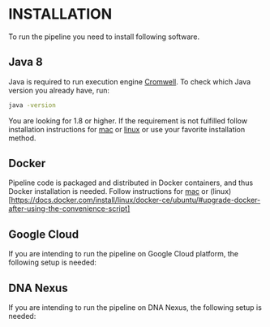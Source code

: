 INSTALLATION
=============
To run the pipeline you need to install following software.

Java 8
-------
Java is required to run execution engine [Cromwell](https://software.broadinstitute.org/wdl/documentation/execution).
To check which Java version you already have, run:
```bash
java -version
```
You are looking for 1.8 or higher. If the requirement is not fulfilled follow installation instructions for [mac](https://java.com/en/download/help/mac_install.xml) or
[linux](http://openjdk.java.net/install/) or use your favorite installation method.

Docker
--------
Pipeline code is packaged and distributed in Docker containers, and thus Docker installation is needed. 
Follow instructions for [mac](https://docs.docker.com/docker-for-mac/install/) or (linux)[https://docs.docker.com/install/linux/docker-ce/ubuntu/#upgrade-docker-after-using-the-convenience-script]

Google Cloud
--------------
If you are intending to run the pipeline on Google Cloud platform, the following setup is needed:

DNA Nexus
-----------
If you are intending to run the pipeline on DNA Nexus, the following setup is needed: